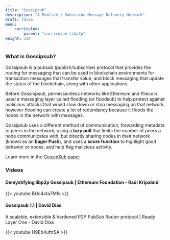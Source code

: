 ```yaml
---
title: "Gossipsub"
description: "A Publish / Subscribe Message Delivery Network"
draft: false
menu:
    curriculum:
        parent: "curriculum-libp2p"
weight: 320
---
```

### What is Gossipsub?

Gossipsub is a pubsub (publish/subscribe) protocol that provides the routing for messaging that can be used in blockchain environments for transaction messages that transfer value, and block messaging that update the status of the blockchain, along with other applications.

Before Gossibpsub, permissionless networks like Ethereum and Fliecoin used a messaging layer called flooding (or floodsub) to help protect against malicious attacks that would slow down or stop messaging on that network, however flooding can create a lot of redundancy because it floods the nodes in the network with messages.

Gossipsub uses a different method of communication, forwarding metadata to peers in the network, using a **lazy pull** that limits the number of peers a node communicates with, but directly sharing nodes in their network (known as an **Eager Push**), and uses a **score function** to highlight good behavior or nodes, and help flag malicious activity.

Learn more in the [GossipSub paper](https://arxiv.org/pdf/2007.02754.pdf)


### Videos

#### Demystifying libp2p Gossipsub | Ethereum Foundation - Raúl Kripalani

{{< youtube BUc4xta7Mfk >}}

#### Gossipsub 1.1 | David Dias

A scalable, extensible & hardened P2P PubSub Router protocol | Ready Layer One - David Dias

{{< youtube H9Eb4uftrSA >}}